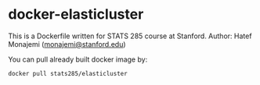 # docker-elasticluster

This is a Dockerfile written for STATS 285 course at Stanford.
Author: Hatef Monajemi (monajemi@stanford.edu)

You can pull already built docker image by:

  `docker pull stats285/elasticluster`
